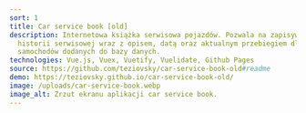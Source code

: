 ```yaml
---
sort: 1
title: Car service book [old]
description: Internetowa książka serwisowa pojazdów. Pozwala na zapisywanie
  historii serwisowej wraz z opisem, datą oraz aktualnym przebiegiem dla różnych
  samochodów dodanych do bazy danych.
technologies: Vue.js, Vuex, Vuetify, Vuelidate, Github Pages
source: https://github.com/teziovsky/car-service-book-old#readme
demo: https://teziovsky.github.io/car-service-book-old/
image: /uploads/car-service-book.webp
image_alt: Zrzut ekranu aplikacji car service book.
---
```

